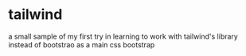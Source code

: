 # tailwind
a small sample of my first try in learning to work with tailwind's library instead of bootstrao as a main css bootstrap
